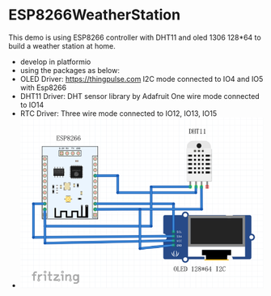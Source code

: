 # ESP8266WeatherStation

This demo is using ESP8266 controller with DHT11 and oled 1306 128*64 to build a weather station at home.
 * develop in platformio
 * using the packages as below:
 *    OLED Driver:  https://thingpulse.com              I2C mode  connected to IO4 and IO5 with Esp8266
 *    DHT11 Driver: DHT sensor library by Adafruit      One wire mode connected to IO14
 *    RTC Driver:                                       Three wire mode connected to IO12, IO13, IO15
 * ![avatar](https://github.com/bluejazzCHN/ESP8266WeatherStation/blob/master/schematic.png)
